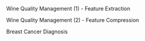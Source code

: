 Wine Quality Management (1) - Feature Extraction

Wine Quality Management (2) - Feature Compression

Breast Cancer Diagnosis
